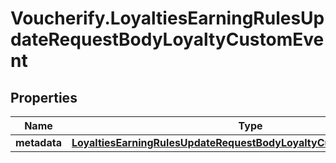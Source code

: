 # Voucherify.LoyaltiesEarningRulesUpdateRequestBodyLoyaltyCustomEvent

## Properties

Name | Type | Description | Notes
------------ | ------------- | ------------- | -------------
**metadata** | [**LoyaltiesEarningRulesUpdateRequestBodyLoyaltyCustomEventMetadata**](LoyaltiesEarningRulesUpdateRequestBodyLoyaltyCustomEventMetadata.md) |  | [optional] 


